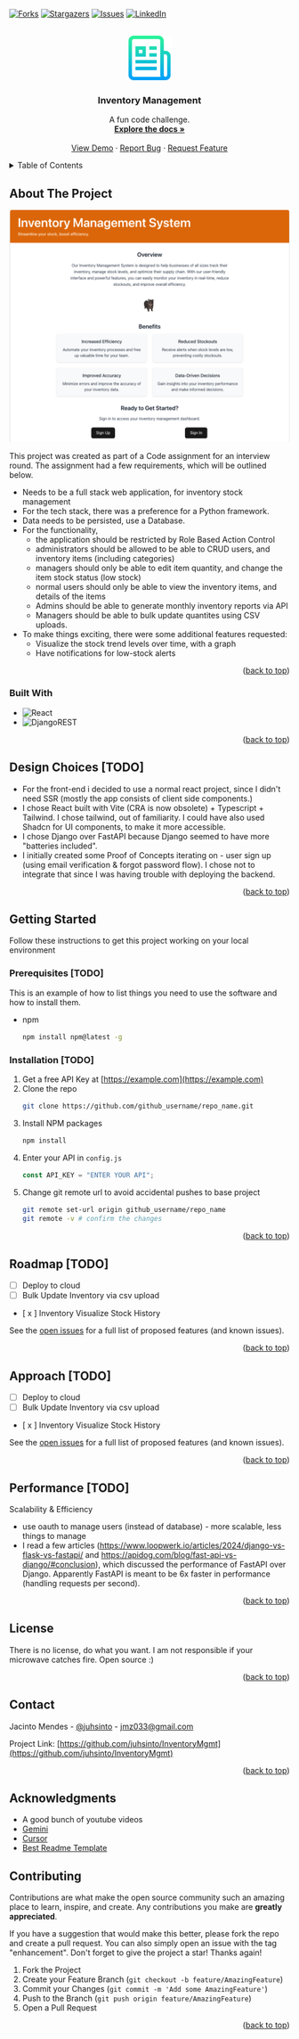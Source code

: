 <!-- Improved compatibility of back to top link: See: https://github.com/othneildrew/Best-README-Template/pull/73 -->

<a id="readme-top"></a>

<!--
*** Thanks for checking out the Best-README-Template. If you have a suggestion
*** that would make this better, please fork the repo and create a pull request
*** or simply open an issue with the tag "enhancement".
*** Don't forget to give the project a star!
*** Thanks again! Now go create something AMAZING! :D
-->

<!-- PROJECT SHIELDS -->
<!--
*** I'm using markdown "reference style" links for readability.
*** Reference links are enclosed in brackets [ ] instead of parentheses ( ).
*** See the bottom of this document for the declaration of the reference variables
*** for contributors-url, forks-url, etc. This is an optional, concise syntax you may use.
*** https://www.markdownguide.org/basic-syntax/#reference-style-links
-->

[![Forks][forks-shield]][forks-url]
[![Stargazers][stars-shield]][stars-url]
[![Issues][issues-shield]][issues-url]
[![LinkedIn][linkedin-shield]][linkedin-url]

<!-- PROJECT LOGO -->
<br />
<div align="center">
  <a href="https://github.com/juhsinto/InventoryMgmt">
    <img src="images/logo.png" alt="Logo" width="80" height="80">
  </a>

<h3 align="center">Inventory Management</h3>

  <p align="center">
    A fun code challenge.
    <br />
    <a href="https://github.com/juhsinto/InventoryMgmt"><strong>Explore the docs »</strong></a>
    <br />
    <br />
    <a href="https://github.com/juhsinto/InventoryMgmt">View Demo</a>
    &middot;
    <a href="https://github.com/juhsinto/InventoryMgmt/issues/new?labels=bug&template=bug-report---.md">Report Bug</a>
    &middot;
    <a href="https://github.com/juhsinto/InventoryMgmt/issues/new?labels=enhancement&template=feature-request---.md">Request Feature</a>
  </p>
</div>

<!-- TABLE OF CONTENTS -->
<details>
  <summary>Table of Contents</summary>
  <ol>
    <li>
      <a href="#about-the-project">About The Project</a>
      <ul>
        <li><a href="#built-with">Built With</a></li>
        <li><a href="#design-choices">Built With</a></li>
      </ul>
    </li>
    <li>
      <a href="#getting-started">Getting Started</a>
      <ul>
        <li><a href="#prerequisites">Prerequisites</a></li>
        <li><a href="#installation">Installation</a></li>
      </ul>
    </li>
    <li><a href="#usage">Usage</a></li>
    <li><a href="#roadmap">Roadmap</a></li>
    <li><a href="#contributing">Contributing</a></li>
    <li><a href="#license">License</a></li>
    <li><a href="#contact">Contact</a></li>
    <li><a href="#acknowledgments">Acknowledgments</a></li>
  </ol>
</details>

<!-- ABOUT THE PROJECT -->

## About The Project

[![Product Name Screen Shot][product-screenshot]](https://todo.com)

This project was created as part of a Code assignment for an interview round. The assignment had a few requirements, which will be outlined below.

- Needs to be a full stack web application, for inventory stock management
- For the tech stack, there was a preference for a Python framework.
- Data needs to be persisted, use a Database.
- For the functionality,
  - the application should be restricted by Role Based Action Control
  - administrators should be allowed to be able to CRUD users, and inventory items (including categories)
  - managers should only be able to edit item quantity, and change the item stock status (low stock)
  - normal users should only be able to view the inventory items, and details of the items
  - Admins should be able to generate monthly inventory reports via API
  - Managers should be able to bulk update quantites using CSV uploads.
- To make things exciting, there were some additional features requested:
  - Visualize the stock trend levels over time, with a graph
  - Have notifications for low-stock alerts

<p align="right">(<a href="#readme-top">back to top</a>)</p>

### Built With

- ![React][React.js]
- ![DjangoREST][DjangoREST]

<p align="right">(<a href="#readme-top">back to top</a>)</p>

<!-- DESIGN CHOICES -->

## Design Choices [TODO]

- For the front-end i decided to use a normal react project, since I didn't need SSR (mostly the app consists of client side components.)
- I chose React built with Vite (CRA is now obsolete) + Typescript + Tailwind. I chose tailwind, out of familiarity. I could have also used Shadcn for UI components, to make it more accessible.
- I chose Django over FastAPI because Django seemed to have more "batteries included".
- I initially created some Proof of Concepts iterating on - user sign up (using email verification & forgot password flow). I chose not to integrate that since I was having trouble with deploying the backend.

<p align="right">(<a href="#readme-top">back to top</a>)</p>

<!-- GETTING STARTED -->

## Getting Started

Follow these instructions to get this project working on your local environment

### Prerequisites [TODO]

This is an example of how to list things you need to use the software and how to install them.

- npm
  ```sh
  npm install npm@latest -g
  ```

### Installation [TODO]

1. Get a free API Key at [https://example.com](https://example.com)
2. Clone the repo
   ```sh
   git clone https://github.com/github_username/repo_name.git
   ```
3. Install NPM packages
   ```sh
   npm install
   ```
4. Enter your API in `config.js`
   ```js
   const API_KEY = "ENTER YOUR API";
   ```
5. Change git remote url to avoid accidental pushes to base project
   ```sh
   git remote set-url origin github_username/repo_name
   git remote -v # confirm the changes
   ```

<p align="right">(<a href="#readme-top">back to top</a>)</p>

<!-- ROADMAP -->

## Roadmap [TODO]

- [ ] Deploy to cloud
- [ ] Bulk Update Inventory via csv upload
- [ x ] Inventory Visualize Stock History

See the [open issues](https://github.com/juhsinto/InventoryMgmt/issues) for a full list of proposed features (and known issues).

<p align="right">(<a href="#readme-top">back to top</a>)</p>

<!-- ROADMAP -->

## Approach [TODO]

- [ ] Deploy to cloud
- [ ] Bulk Update Inventory via csv upload
- [ x ] Inventory Visualize Stock History

See the [open issues](https://github.com/juhsinto/InventoryMgmt/issues) for a full list of proposed features (and known issues).

<p align="right">(<a href="#readme-top">back to top</a>)</p>

## Performance [TODO]

Scalability & Efficiency

- use oauth to manage users (instead of database) - more scalable, less things to manage
- I read a few articles (https://www.loopwerk.io/articles/2024/django-vs-flask-vs-fastapi/ and https://apidog.com/blog/fast-api-vs-django/#conclusion), which discussed the performance of FastAPI over Django. Apparently FastAPI is meant to be 6x faster in performance (handling requests per second).

<p align="right">(<a href="#readme-top">back to top</a>)</p>

<!-- LICENSE -->

## License

There is no license, do what you want. I am not responsible if your microwave catches fire. Open source :)

<p align="right">(<a href="#readme-top">back to top</a>)</p>

<!-- CONTACT -->

## Contact

Jacinto Mendes - [@juhsinto](https://twitter.com/juhsinto) - jmz033@gmail.com

Project Link: [https://github.com/juhsinto/InventoryMgmt](https://github.com/juhsinto/InventoryMgmt)

<p align="right">(<a href="#readme-top">back to top</a>)</p>

<!-- ACKNOWLEDGMENTS -->

## Acknowledgments

- A good bunch of youtube videos
- [Gemini](https://gemini.google.com/?hl=en-AU)
- [Cursor](https://www.cursor.com/en)
- [Best Readme Template](https://github.com/othneildrew/Best-README-Template)

<!-- CONTRIBUTING -->

## Contributing

Contributions are what make the open source community such an amazing place to learn, inspire, and create. Any contributions you make are **greatly appreciated**.

If you have a suggestion that would make this better, please fork the repo and create a pull request. You can also simply open an issue with the tag "enhancement".
Don't forget to give the project a star! Thanks again!

1. Fork the Project
2. Create your Feature Branch (`git checkout -b feature/AmazingFeature`)
3. Commit your Changes (`git commit -m 'Add some AmazingFeature'`)
4. Push to the Branch (`git push origin feature/AmazingFeature`)
5. Open a Pull Request

<p align="right">(<a href="#readme-top">back to top</a>)</p>

<!-- MARKDOWN LINKS & IMAGES -->
<!-- https://www.markdownguide.org/basic-syntax/#reference-style-links -->

[forks-shield]: https://img.shields.io/github/forks/juhsinto/InventoryMgmt.svg?style=for-the-badge
[forks-url]: https://github.com/juhsinto/InventoryMgmt/network/members
[stars-shield]: https://img.shields.io/github/stars/juhsinto/InventoryMgmt.svg?style=for-the-badge
[stars-url]: https://github.com/juhsinto/InventoryMgmt/stargazers
[issues-shield]: https://img.shields.io/github/issues/juhsinto/InventoryMgmt.svg?style=for-the-badge
[issues-url]: https://github.com/juhsinto/InventoryMgmt/issues
[linkedin-url]: https://www.linkedin.com/in/jacinto-mendes-b5719290/
[linkedin-shield]: https://img.shields.io/badge/-LinkedIn-black.svg?style=for-the-badge&logo=linkedin&colorB=555
[product-screenshot]: images/screenshot.png
[React.js]: https://img.shields.io/badge/React-20232A?style=for-the-badge&logo=react&logoColor=61DAFB
[React.js]: https://img.shields.io/badge/React-20232A?style=for-the-badge&logo=react&logoColor=61DAFB
[DjangoREST]: https://img.shields.io/badge/DJANGO-REST-ff1709?style=for-the-badge&logo=django&logoColor=white&color=ff1709&labelColor=gray
